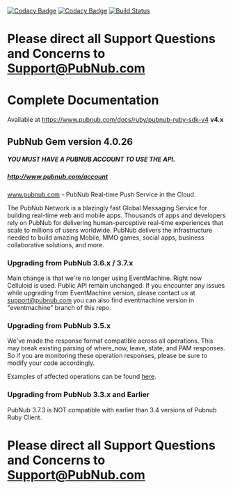 [![Codacy Badge](https://api.codacy.com/project/badge/Grade/b744287bb0324e2883f95525b12cf19f)](https://www.codacy.com/app/blazeroot/ruby?utm_source=github.com&utm_medium=referral&utm_content=pubnub/ruby&utm_campaign=badger)
[![Codacy Badge](https://api.codacy.com/project/badge/Coverage/b744287bb0324e2883f95525b12cf19f)](https://www.codacy.com/app/blazeroot/ruby?utm_source=github.com&utm_medium=referral&utm_content=pubnub/ruby&utm_campaign=Badge_Coverage)
[![Build Status](https://travis-ci.org/pubnub/ruby.svg?branch=master)](https://travis-ci.org/pubnub/ruby)

# Please direct all Support Questions and Concerns to Support@PubNub.com

# Complete Documentation
Available at https://www.pubnub.com/docs/ruby/pubnub-ruby-sdk-v4 **v4.x**

## PubNub Gem version 4.0.26

##### YOU MUST HAVE A PUBNUB ACCOUNT TO USE THE API.
##### http://www.pubnub.com/account

www.pubnub.com - PubNub Real-time Push Service in the Cloud.


The PubNub Network is a blazingly fast Global Messaging Service for building real-time web and mobile apps. Thousands of apps and developers rely on PubNub for delivering human-perceptive real-time experiences that scale to millions of users worldwide. PubNub delivers the infrastructure needed to build amazing Mobile, MMO games, social apps, business collaborative solutions, and more.

### Upgrading from PubNub 3.6.x / 3.7.x

Main change is that we're no longer using EventMachine. Right now Celluloid is used. Public API remain unchanged.
If you encounter any issues while upgrading from EventMachine version, please contact us at support@pubnub.com you can also find eventmachine version in "eventmachine" branch of this repo.

### Upgrading from PubNub 3.5.x

We've made the response format compatible across all operations. This may break existing parsing of where_now, leave, state, and PAM responses. So if you are monitoring these operation responses, please be sure to modify your code accordingly.

Examples of affected operations can be found [here](3.5_to_3.6_upgrade_notes.md).

### Upgrading from PubNub 3.3.x and Earlier
PubNub 3.7.3 is NOT compatible with earlier than 3.4 versions of Pubnub Ruby Client.

# Please direct all Support Questions and Concerns to Support@PubNub.com

